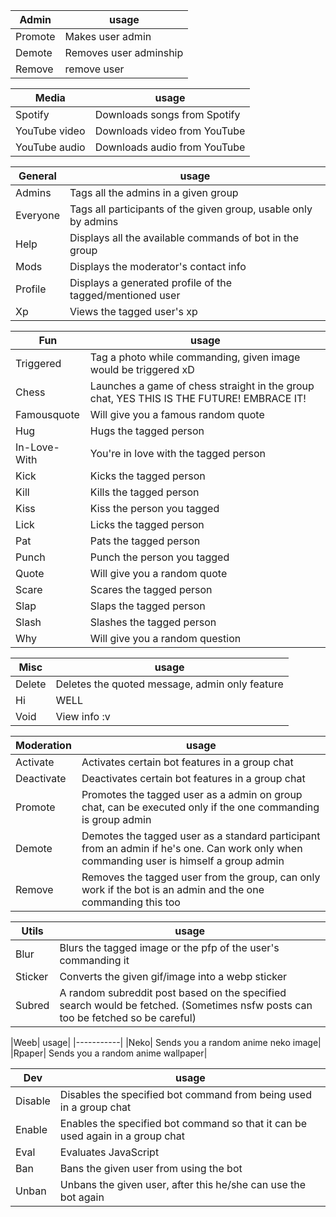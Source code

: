 |Admin| usage | 
|------|--------| 
|Promote |  Makes user admin      | 
|Demote |Removes user adminship  |
| Remove | remove user |  

|Media| usage | 
|----|--------| 
|Spotify|  Downloads songs from Spotify| 
|YouTube video |Downloads video from YouTube| 
|YouTube audio| Downloads audio from YouTube|  |Utils| usage | |-----|--------| |Sticker|  Contains sticker related Coomands |  #### Send hi to see if the bot is on or not.

|General| usage |
|----|--------|
|Admins| Tags all the admins in a given group|
|Everyone| Tags all participants of the given group, usable only by admins|
|Help| Displays all the available commands of bot in the group|
|Mods| Displays the moderator's contact info|
|Profile| Displays a generated profile of the tagged/mentioned user|
|Xp| Views the tagged user's xp|

|Fun| usage|
|----|--------|
|Triggered| Tag a photo while commanding, given image would be triggered xD|
|Chess| Launches a game of chess straight in the group chat, YES THIS IS THE FUTURE! EMBRACE IT!|
|Famousquote| Will give you a famous random quote|
|Hug| Hugs the tagged person|
|In-Love-With| You're in love with the tagged person|
|Kick| Kicks the tagged person|
|Kill| Kills the tagged person|
|Kiss| Kiss the person you tagged|
|Lick| Licks the tagged person|
|Pat| Pats the tagged person|
|Punch| Punch the person you tagged|
|Quote| Will give you a random quote|
|Scare| Scares the tagged person|
|Slap| Slaps the tagged person|
|Slash| Slashes the tagged person|
|Why| Will give you a random question|

|Misc| usage|
|----|--------|
|Delete| Deletes the quoted message, admin only feature|
|Hi| WELL|
|Void| View info :v|

|Moderation| usage|
|----|--------|
Activate| Activates certain bot features in a group chat|
|Deactivate| Deactivates certain bot features in a group chat|
|Promote| Promotes the tagged user as a admin on group chat, can be executed only if the one commanding is group admin|
|Demote| Demotes the tagged user as a standard participant from an admin if he's one. Can work only when commanding user is himself a group admin|
|Remove| Removes the tagged user from the group, can only work if the bot is an admin and the one commanding this too|

|Utils| usage|
|----|--------|
|Blur| Blurs the tagged image or the pfp of the user's commanding it|
|Sticker| Converts the given gif/image into a webp sticker|
|Subred| A random subreddit post based on the specified search would be fetched. (Sometimes nsfw posts can too be fetched so be careful)|

|Weeb| usage|
|-----------|
|Neko| Sends you a random anime neko image|
|Rpaper| Sends you a random anime wallpaper|

|Dev| usage|
|----|--------|
|Disable| Disables the specified bot command from being used in a group chat|
|Enable| Enables the specified bot command so that it can be used again in a group chat|
|Eval| Evaluates JavaScript|
|Ban| Bans the given user from using the bot|
|Unban| Unbans the given user, after this he/she can use the bot again|

